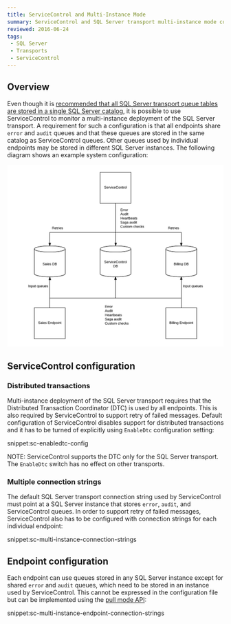 ```yaml
---
title: ServiceControl and Multi-Instance Mode
summary: ServiceControl and SQL Server transport multi-instance mode configuration guidance 
reviewed: 2016-06-24
tags:
 - SQL Server
 - Transports
 - ServiceControl
---
```



## Overview

Even though it is [recommended that all SQL Server transport queue tables are stored in a single SQL Server catalog](/#deployment-considerations), it is possible to use ServiceControl to monitor a multi-instance deployment of the SQL Server transport. A requirement for such a configuration is that all endpoints share `error` and `audit` queues and that these queues are stored in the same catalog as ServiceControl queues. Other queues used by individual endpoints may be stored in different SQL Server instances. The following diagram shows an example system configuration:

![](servicecontrol-multiinstance.png)  


## ServiceControl configuration


### Distributed transactions

Multi-instance deployment of the SQL Server transport requires that the Distributed Transaction Coordinator (DTC) is used by all endpoints. This is also required by ServiceControl to support retry of failed messages. Default configuration of ServiceControl disables support for distributed transactions and it has to be turned of explicitly using `EnableDtc` configuration setting:

snippet:sc-enabledtc-config

NOTE: ServiceControl supports the DTC only for the SQL Server transport. The `EnableDtc` switch has no effect on other transports. 


### Multiple connection strings

The default SQL Server transport connection string used by ServiceControl must point at a SQL Server instance that stores `error`, `audit`, and ServiceControl queues. In order to support retry of failed messages, ServiceControl also has to be configured with connection strings for each individual endpoint:

snippet:sc-multi-instance-connection-strings


## Endpoint configuration

Each endpoint can use queues stored in any SQL Server instance except for shared `error` and `audit` queues, which need to be stored in an instance used by ServiceControl. This cannot be expressed in the configuration file but can be implemented using the [pull mode API](configuration.md#multiple-connection-strings-via-the-configuration-api-pull-mode):

snippet:sc-multi-instance-endpoint-connection-strings
